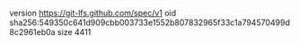 version https://git-lfs.github.com/spec/v1
oid sha256:549350c641d909cbb003733e1552b807832965f33c1a794570499d8c2961eb0a
size 4411
